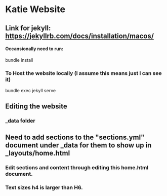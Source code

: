 # Katie Website
## Link for jekyll: https://jekyllrb.com/docs/installation/macos/
#### Occansionally need to run:
bundle install

### To Host the website locally (I assume this means just I can see it)
bundle exec jekyll serve


## Editing the website
### _data folder
## Need to add sections to the "sections.yml" document under _data for them to show up in _layouts/home.html
### Edit sections and content through editing this home.html document. 
### Text sizes h4 is larger than H6.
